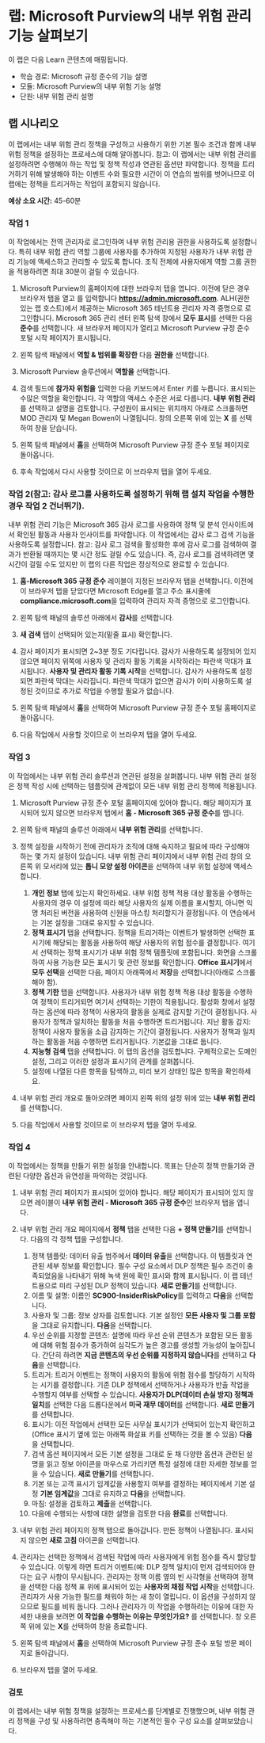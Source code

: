 <!---
---
랩: 제목: ‘Microsoft Purview에서 내부자 위험 관리 탐색하기’ 학습 경로/모듈/단원: ‘학습 경로: Microsoft 규정 준수의 기능 설명, 모듈 4: Microsoft Purview의 내부 위험 기능에 대해 설명, 단원 2: 내부자 위험 관리 설명’
---
--->

# 랩: Microsoft Purview의 내부 위험 관리 기능 살펴보기

이 랩은 다음 Learn 콘텐츠에 매핑됩니다.

- 학습 경로: Microsoft 규정 준수의 기능 설명
- 모듈: Microsoft Purview의 내부 위험 기능 설명
- 단원: 내부 위험 관리 설명

## 랩 시나리오

이 랩에서는 내부 위험 관리 정책을 구성하고 사용하기 위한 기본 필수 조건과 함께 내부 위험 정책을 설정하는 프로세스에 대해 알아봅니다.  참고: 이 랩에서는 내부 위험 관리를 설정하려면 수행해야 하는 작업 및 정책 작성과 연관된 옵션만 파악합니다.  정책을 트리거하기 위해 발생해야 하는 이벤트 수와 필요한 시간이 이 연습의 범위를 벗어나므로 이 랩에는 정책을 트리거하는 작업이 포함되지 않습니다.

**예상 소요 시간:** 45-60분

### 작업 1

이 작업에서는 전역 관리자로 로그인하여 내부 위험 관리용 권한을 사용하도록 설정합니다.  특히 내부 위험 관리 역할 그룹에 사용자를 추가하여 지정된 사용자가 내부 위험 관리 기능에 액세스하고 관리할 수 있도록 합니다.  조직 전체에 사용자에게 역할 그룹 권한을 적용하려면 최대 30분이 걸릴 수 있습니다.

1. Microsoft Purview의 홈페이지에 대한 브라우저 탭을 엽니다.  이전에 닫은 경우 브라우저 탭을 열고 를 입력합니다 **https://admin.microsoft.com**. ALH(권한 있는 랩 호스트)에서 제공하는 Microsoft 365 테넌트용 관리자 자격 증명으로 로그인합니다. Microsoft 365 관리 센터 왼쪽 탐색 창에서 **모두 표시**를 선택한 다음 **준수**를 선택합니다.  새 브라우저 페이지가 열리고 Microsoft Purview 규정 준수 포털 시작 페이지가 표시됩니다.  

1. 왼쪽 탐색 패널에서 **역할 & 범위를 확장한** 다음 **권한을** 선택합니다.

1. Microsoft Purview 솔루션에서 **역할을** 선택합니다.

1. 검색 필드에 **참가자 위험을** 입력한 다음 키보드에서 Enter 키를 누릅니다.  표시되는 수많은 역할을 확인합니다.  각 역할의 액세스 수준은 서로 다릅니다.  **내부 위험 관리**를 선택하고 설명을 검토합니다.  구성원이 표시되는 위치까지 아래로 스크롤하면 MOD 관리자 및 Megan Bowen이 나열됩니다. 창의 오른쪽 위에 있는 **X** 를 선택하여 창을 닫습니다.

1. 왼쪽 탐색 패널에서 **홈**을 선택하여 Microsoft Purview 규정 준수 포털 페이지로 돌아옵니다.

1. 후속 작업에서 다시 사용할 것이므로 이 브라우저 탭을 열어 두세요.

### 작업 2(참고: 감사 로그를 사용하도록 설정하기 위해 랩 설치 작업을 수행한 경우 작업 2 건너뛰기).

내부 위험 관리 기능은 Microsoft 365 감사 로그를 사용하여 정책 및 분석 인사이트에서 확인된 활동과 사용자 인사이트를 파악합니다. 이 작업에서는 감사 로그 검색 기능을 사용하도록 설정합니다. 참고:  감사 로그 검색을 활성화한 후에 감사 로그를 검색하여 결과가 반환될 때까지는 몇 시간 정도 걸릴 수도 있습니다.  즉, 감사 로그를 검색하려면 몇 시간이 걸릴 수도 있지만 이 랩의 다른 작업은 정상적으로 완료할 수 있습니다.

1. **홈-Microsoft 365 규정 준수** 레이블이 지정된 브라우저 탭을 선택합니다.  이전에 이 브라우저 탭을 닫았다면 Microsoft Edge를 열고 주소 표시줄에 **compliance.microsoft.com**을 입력하여 관리자 자격 증명으로 로그인합니다.

1. 왼쪽 탐색 패널의 솔루션 아래에서 **감사**를 선택합니다.

1. **새 검색** 탭이 선택되어 있는지(밑줄 표시) 확인합니다.

1. 감사 페이지가 표시되면 2~3분 정도 기다립니다.  감사가 사용하도록 설정되어 있지 않으면 페이지 위쪽에 사용자 및 관리자 활동 기록을 시작하라는 파란색 막대가 표시됩니다.  **사용자 및 관리자 활동 기록 시작**을 선택합니다.  감사가 사용하도록 설정되면 파란색 막대는 사라집니다.  파란색 막대가 없으면 감사가 이미 사용하도록 설정된 것이므로 추가로 작업을 수행할 필요가 없습니다.

1. 왼쪽 탐색 패널에서 **홈**을 선택하여 Microsoft Purview 규정 준수 포털 홈페이지로 돌아옵니다.

1. 다음 작업에서 사용할 것이므로 이 브라우저 탭을 열어 두세요.

### 작업 3

이 작업에서는 내부 위험 관리 솔루션과 연관된 설정을 살펴봅니다.  내부 위험 관리 설정은 정책 작성 시에 선택하는 템플릿에 관계없이 모든 내부 위험 관리 정책에 적용됩니다.

1. Microsoft Purview 규정 준수 포털 홈페이지에 있어야 합니다. 해당 페이지가 표시되어 있지 않으면 브라우저 탭에서 **홈 - Microsoft 365 규정 준수**를 엽니다.

1. 왼쪽 탐색 패널의 솔루션 아래에서 **내부 위험 관리**를 선택합니다.

1. 정책 설정을 시작하기 전에 관리자가 조직에 대해 숙지하고 필요에 따라 구성해야 하는 몇 가지 설정이 있습니다. 내부 위험 관리 페이지에서 내부 위험 관리 창의 오른쪽 위 모서리에 있는 **톱니 모양 설정 아이콘**을 선택하여 내부 위험 설정에 액세스합니다.  
    1. **개인 정보** 탭에 있는지 확인하세요. 내부 위험 정책 적용 대상 활동을 수행하는 사용자의 경우 이 설정에 따라 해당 사용자의 실제 이름을 표시할지, 아니면 익명 처리된 버전을 사용하여 신원을 마스킹 처리할지가 결정됩니다.  이 연습에서는 기본 설정을 그대로 유지할 수 있습니다.
    1. **정책 표시기** 탭을 선택합니다. 정책을 트리거하는 이벤트가 발생하면 선택한 표시기에 해당되는 활동을 사용하여 해당 사용자의 위험 점수를 결정합니다. 여기서 선택하는 정책 표시기가 내부 위험 정책 템플릿에 포함됩니다.  화면을 스크롤하여 사용 가능한 모든 표시기 및 관련 정보를 확인합니다. **Office 표시기**에서 **모두 선택**을 선택한 다음, 페이지 아래쪽에서 **저장**을 선택합니다(아래로 스크롤해야 함).
    1. **정책 기한** 탭을 선택합니다. 사용자가 내부 위험 정책 적용 대상 활동을 수행하여 정책이 트리거되면 여기서 선택하는 기한이 적용됩니다.   활성화 창에서 설정하는 옵션에 따라 정책이 사용자의 활동을 실제로 감지할 기간이 결정됩니다. 사용자가 정책과 일치하는 활동을 처음 수행하면 트리거됩니다. 지난 활동 감지: 정책이 사용자 활동을 소급 감지하는 기간이 결정됩니다. 사용자가 정책과 일치하는 활동을 처음 수행하면 트리거됩니다.  기본값을 그대로 둡니다.
    1. **지능형 검색** 탭을 선택합니다. 이 탭의 옵션을 검토합니다.  구체적으로는 도메인 설정, 그리고 이러한 설정과 표시기의 관계를 살펴봅니다.
    1. 설정에 나열된 다른 항목을 탐색하고, 미리 보기 상태인 많은 항목을 확인하세요.

1. 내부 위험 관리 개요로 돌아오려면 페이지 왼쪽 위의 설정 위에 있는 **내부 위험 관리**를 선택합니다.

1. 다음 작업에서 사용할 것이므로 이 브라우저 탭을 열어 두세요.

### 작업 4

이 작업에서는 정책을 만들기 위한 설정을 안내합니다.  목표는 단순히 정책 만들기와 관련된 다양한 옵션과 유연성을 파악하는 것입니다.

1. 내부 위험 관리 페이지가 표시되어 있어야 합니다.  해당 페이지가 표시되어 있지 않으면 레이블이 **내부 위험 관리 - Microsoft 365 규정 준수**인 브라우저 탭을 엽니다.

1. 내부 위험 관리 개요 페이지에서 **정책** 탭을 선택한 다음 **+ 정책 만들기**를 선택합니다.  다음의 각 정책 탭을 구성합니다.

    1. 정책 템플릿: 데이터 유출 범주에서 **데이터 유출**을 선택합니다.  이 템플릿과 연관된 세부 정보를 확인합니다. 필수 구성 요소에서 DLP 정책은 필수 조건이 충족되었음을 나타내기 위해 녹색 원에 확인 표시와 함께 표시됩니다.  이 랩 테넌트용으로 미리 구성된 DLP 정책이 있습니다. **새로 만들기**를 선택합니다. 
    1. 이름 및 설명: 이름인 **SC900-InsiderRiskPolicy**를 입력하고 **다음**을 선택합니다.
    1. 사용자 및 그룹:  정보 상자를 검토합니다.  기본 설정인 **모든 사용자 및 그룹 포함**을 그대로 유지합니다.  **다음**을 선택합니다.
    1. 우선 순위를 지정할 콘텐츠: 설명에 따라 우선 순위 콘텐츠가 포함된 모든 활동에 대해 위험 점수가 증가하여 심각도가 높은 경고를 생성할 가능성이 높아집니다. 간단히 하려면 **지금 콘텐츠의 우선 순위를 지정하지 않습니다**를 선택하고 **다음**을 선택합니다.
    1. 트리거: 트리거 이벤트는 정책이 사용자의 활동에 위험 점수를 할당하기 시작하는 시기를 결정합니다.  기존 DLP 정책에서 선택하거나 사용자가 반출 작업을 수행할지 여부를 선택할 수 있습니다. **사용자가 DLP(데이터 손실 방지) 정책과 일치**를 선택한 다음 드롭다운에서 **미국 재무 데이터**를 선택합니다. **새로 만들기**를 선택합니다.
    1. 표시기: 이전 작업에서 선택한 모든 사무실 표시기가 선택되어 있는지 확인하고(Office 표시기 옆에 있는 아래쪽 화살표 키를 선택하는 것을 볼 수 있음) **다음**을 선택합니다.
    1. 검색 옵션 페이지에서 모든 기본 설정을 그대로 둔 채 다양한 옵션과 관련된 설명을 읽고 정보 아이콘을 마우스로 가리키면 특정 설정에 대한 자세한 정보를 얻을 수 있습니다.  **새로 만들기**를 선택합니다.
    1. 기본 또는 고객 표시기 임계값을 사용할지 여부를 결정하는 페이지에서 기본 설정 **기본 임계값**을 그대로 유지하고 **다음**을 선택합니다.
    1. 마침: 설정을 검토하고 **제출**을 선택합니다.
    1. 다음에 수행되는 사항에 대한 설명을 검토한 다음 **완료**를 선택합니다.

1. 내부 위험 관리 페이지의 정책 탭으로 돌아갑니다.  만든 정책이 나열됩니다.  표시되지 않으면 **새로 고침** 아이콘을 선택합니다.

1. 관리자는 선택한 정책에서 검색된 작업에 따라 사용자에게 위험 점수를 즉시 할당할 수 있습니다. 이렇게 하면 트리거 이벤트(예: DLP 정책 일치)이 먼저 검색되어야 한다는 요구 사항이 무시됩니다.  관리자는 정책 이름 옆의 빈 사각형을 선택하여 정책을 선택한 다음 정책 표 위에 표시되어 있는 **사용자의 채점 작업 시작**을 선택합니다.  관리자가 사용 가능한 필드를 채워야 하는 새 창이 열립니다. 이 옵션을 구성하지 않으므로 필드를 비워 둡니다. 그러나 관리자가 이 작업을 수행하려는 이유에 대한 자세한 내용을 보려면 **이 작업을 수행하는 이유는 무엇인가요?** 를 선택합니다.  창 오른쪽 위에 있는 **X**를 선택하여 창을 종료합니다.

1. 왼쪽 탐색 패널에서 **홈**을 선택하여 Microsoft Purview 규정 준수 포털 방문 페이지로 돌아갑니다.

1. 브라우저 탭을 열어 두세요.

### 검토

이 랩에서는 내부 위험 정책을 설정하는 프로세스를 단계별로 진행했으며, 내부 위험 관리 정책을 구성 및 사용하려면 충족해야 하는 기본적인 필수 구성 요소를 살펴보았습니다.
